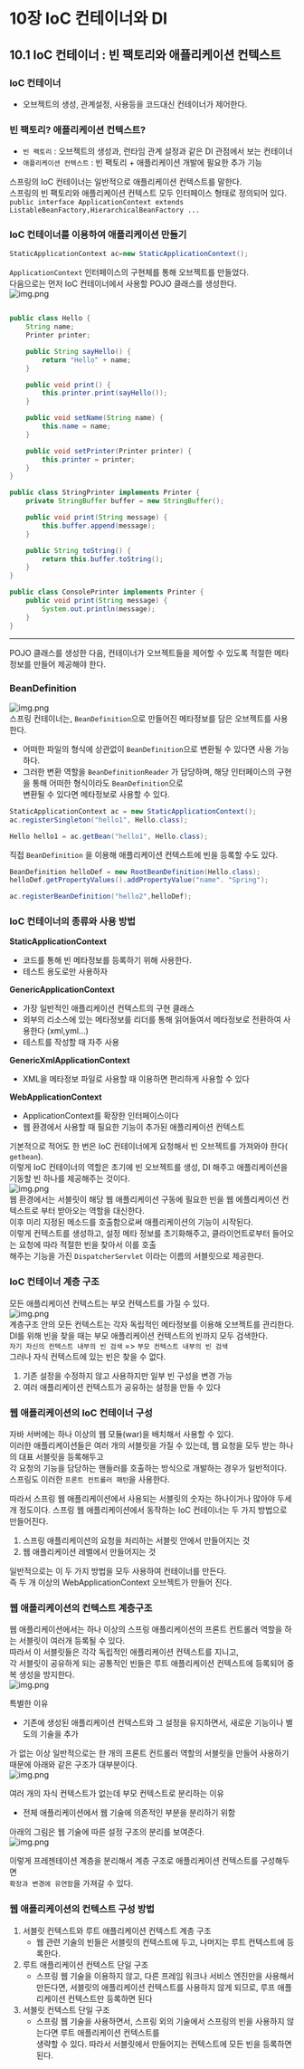 # 10장 IoC 컨테이너와 DI

## 10.1 IoC 컨테이너 : 빈 팩토리와 애플리케이션 컨텍스트

### IoC 컨테이너

- 오브젝트의 생성, 관계설정, 사용등을 코드대신 컨테이너가 제어한다.

### 빈 팩토리? 애플리케이션 컨텍스트?

- `빈 팩토리` : 오브젝트의 생성과, 런타임 관계 설정과 같은 DI 관점에서 보는 컨테이너
- `애플리케이션 컨텍스트` : 빈 팩토리 + 애플리케이션 개발에 필요한 추가 기능

스프링의 IoC 컨테이너는 일반적으로 애플리케이션 컨텍스트를 말한다.  
스프링의 빈 팩토리와 애플리케이션 컨텍스트 모두 인터페이스 형태로 정의되어 있다.  
`public interface ApplicationContext extends ListableBeanFactory,HierarchicalBeanFactory ...`

### IoC 컨테이너를 이용하여 애플리케이션 만들기

```java
StaticApplicationContext ac=new StaticApplicationContext();
```

`ApplicationContext` 인터페이스의 구현체를 통해 오브젝트를 만들었다.  
다음으로는 먼저 IoC 컨테이너에서 사용할 POJO 클래스를 생성한다.   
![img.png](img10-1.png)

```java

public class Hello {
    String name;
    Printer printer;

    public String sayHello() {
        return "Hello" + name;
    }

    public void print() {
        this.printer.print(sayHello());
    }

    public void setName(String name) {
        this.name = name;
    }

    public void setPrinter(Printer printer) {
        this.printer = printer;
    }
} 
```

```java
public class StringPrinter implements Printer {
    private StringBuffer buffer = new StringBuffer();

    public void print(String message) {
        this.buffer.append(message);
    }

    public String toString() {
        return this.buffer.toString();
    }
}
```

```java
public class ConsolePrinter implements Printer {
    public void print(String message) {
        System.out.println(message);
    }
}
```

---
POJO 클래스를 생성한 다음, 컨테이너가 오브젝트들을 제어할 수 있도록 적절한 메타정보를 만들어 제공해야 한다.

### BeanDefinition

![img.png](img10-2.png)  
스프링 컨테이너는, `BeanDefinition`으로 만들어진 메타정보를 담은 오브젝트를 사용한다.

- 어떠한 파일의 형식에 상관없이 `BeanDefinition`으로 변환될 수 있다면 사용 가능하다.
- 그러한 변환 역할을 `BeanDefinitionReader` 가 담당하며, 해당 인터페이스의 구현을 통해 어떠한 형식이라도 `BeanDefinition`으로   
  변환될 수 있다면 메타정보로 사용할 수 있다.

```java
StaticApplicationContext ac = new StaticApplicationContext();
ac.registerSingleton("hello1", Hello.class);

Hello hello1 = ac.getBean("hello1", Hello.class);
```

직접 `BeanDefinition` 을 이용해 애플리케이션 컨텍스트에 빈을 등록할 수도 있다.
```java
BeanDefinition helloDef = new RootBeanDefinition(Hello.class);
helloDef.getPropertyValues().addPropertyValue("name". "Spring");

ac.registerBeanDefinition("hello2",helloDef);
```

### IoC 컨테이너의 종류와 사용 방법 

**StaticApplicationContext**
- 코드를 통해 빈 메타정보를 등록하기 위해 사용한다.
- 테스트 용도로만 사용하자

**GenericApplicationContext**
- 가장 일반적인 애플리케이션 컨텍스트의 구현 클래스
- 외부의 리소스에 있는 메타정보를 리더를 통해 읽어들여서 메타정보로 전환하여 사용한다 (xml,yml...)
- 테스트를 작성할 때 자주 사용

**GenericXmlApplicationContext**
- XML을 메타정보 파일로 사용할 때 이용하면 편리하게 사용할 수 있다

**WebApplicationContext**
- ApplicationContext를 확장한 인터페이스이다
- 웹 환경에서 사용할 때 필요한 기능이 추가된 애플리케이션 컨텍스트

기본적으로 적어도 한 번은 IoC 컨테이너에게 요청해서 빈 오브젝트를 가져와야 한다( `getbean`).  
이렇게 IoC 컨테이너의 역할은 초기에 빈 오브젝트를 생성, DI 해주고 애플리케이션을 기동할 빈 하나를 제공해주는 것이다.    
![img.png](img10-3.png)  
웹 환경에서는 서블릿이 해당 웹 애플리케이션 구동에 필요한 빈을 웹 에플리케이션 컨텍스트로 부터 받아오는 역할을 대신한다.  
이후 미리 지정된 메소드를 호출함으로써 애플리케이션의 기능이 시작된다.  
이렇게 컨텍스트를 생성하고, 설정 메타 정보를 초기화해주고, 클라이언트로부터 들어오는 요청에 따라 적절한 빈을 찾아서 이를 호출     
해주는 기능을 가진 `DispatcherServlet` 이라는 이름의 서블릿으로 제공한다.


### IoC 컨테이너 계층 구조

모든 애플리케이션 컨텍스트는 부모 컨텍스트를 가질 수 있다.  
![img.png](img10-4.png)     
계층구조 안의 모든 컨텍스트는 각자 독립적인 메타정보를 이용해 오브젝트를 관리한다.   
DI를 위해 빈을 찾을 때는 부모 애플리케이션 컨텍스트의 빈까지 모두 검색한다.   
`자기 자신의 컨텍스트 내부의 빈 검색` => `부모 컨텍스트 내부의 빈 검색`   
그러나 자식 컨텍스트에 있는 빈은 찾을 수 없다.

1. 기존 설정을 수정하지 않고 사용하지만 일부 빈 구성을 변경 가능
2. 여러 애플리케이션 컨텍스트가 공유하는 설정을 만들 수 있다 


### 웹 애플리케이션의 IoC 컨테이너 구성

자바 서버에는 하나 이상의 웹 모듈(war)을 배치해서 사용할 수 있다.   
이러한 애플리케이션들은 여러 개의 서블릿을 가질 수 있는데, 웹 요청을 모두 받는 하나의 대표 서블릿을 등록해두고   
각 요청의 기능을 담당하는 핸들러를 호출하는 방식으로 개발하는 경우가 일반적이다.   
스프링도 이러한 `프론트 컨트롤러 패턴`을 사용한다.

따라서 스프링 웹 애플리케이션에서 사용되는 서블릿의 숫자는 하나이거나 많아야 두세개 정도이다.
스프링 웹 애플리케이션에서 동작하는 IoC 컨테이너는 두 가지 방법으로 만들어진다.
1. 스프링 애플리케이션의 요청을 처리하는 서블릿 안에서 만들어지는 것
2. 웹 애플리케이션 레벨에서 만들어지는 것

일반적으로는 이 두 가지 방법을 모두 사용하여 컨테이너를 만든다.   
즉 두 개 이상의 WebApplicationContext 오브젝트가 만들어 진다.   

### 웹 애플리케이션의 컨텍스트 계층구조

웹 애플리케이션에서는 하나 이상의 스프링 애플리케이션의 프론트 컨트롤러 역할을 하는 서블릿이 여러개 등록될 수 있다.     
따라서 이 서블릿들은 각각 독립적인 애플리케이션 컨텍스트를 지니고,   
각 서블릿이 공유하게 되는 공통적인 빈들은 루트 애플리케이션 컨텍스트에 등록되어 중복 생성을 방지한다.  
![img.png](img10-5.png)   

특별한 이유
- 기존에 생성된 애플리케이션 컨텍스트와 그 설정을 유지하면서, 새로운 기능이나 별도의 기술을 추가

가 없는 이상 일반적으로는 한 개의 프론트 컨트롤러 역할의 서블릿을 만들어 사용하기 때문에 아래와 같은 구조가 대부분이다.  
![img.png](img10-7.png)   

여러 개의 자식 컨텍스트가 없는데 부모 컨텍스트로 분리하는 이유
- 전체 애플리케이션에서 웹 기술에 의존적인 부분을 분리하기 위함

아래의 그림은 웹 기술에 따른 설정 구조의 분리를 보여준다.   
![img.png](img10-6.png)   

이렇게 프레젠테이션 계층을 분리해서 계층 구조로 애플리케이션 컨텍스트를 구성해두면   
`확장과 변경에 유연함`을 가져갈 수 있다.   

### 웹 애플리케이션의 컨텍스트 구성 방법
1. 서블릿 컨텍스트와 루트 애플리케이션 컨텍스트 계층 구조
   - 웹 관련 기술의 빈들은 서블릿의 컨텍스트에 두고, 나머지는 루트 컨텍스트에 등록한다.
2. 루트 애플리케이션 컨텍스트 단일 구조
   - 스프링 웹 기술을 이용하지 않고, 다른 프레임 워크나 서비스 엔진만을 사용해서 만든다면,
   서블릿의 애플리케이션 컨텍스트를 사용하지 않게 되므로, 루프 애플리케이션 컨텍스트만 등록하면 된다
3. 서블릿 컨텍스트 단일 구조
   - 스프링 웹 기술을 사용하면서, 스프링 외의 기술에서 스프링의 빈을 사용하지 않는다면 루트 애플리케이션 컨텍스트를  
   생략할 수 있다. 따라서 서블릿에서 만들어지는 컨텍스트에 모든 빈을 등록하면 된다.
